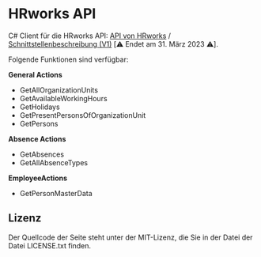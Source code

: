 # HRworks API

C# Client für die HRworks API: [API von HRworks](https://www.hrworks.de/produkt/api/) / [Schnittstellenbeschreibung (V1)](https://developers.hrworks.de/1.0/) [:warning: Endet am 31. März 2023 :warning:].

Folgende Funktionen sind verfügbar:

**General Actions**
- GetAllOrganizationUnits
- GetAvailableWorkingHours
- GetHolidays
- GetPresentPersonsOfOrganizationUnit
- GetPersons

**Absence Actions**
- GetAbsences
- GetAllAbsenceTypes

**EmployeeActions**
- GetPersonMasterData

## Lizenz

Der Quellcode der Seite steht unter der MIT-Lizenz, die Sie in der Datei
der Datei LICENSE.txt finden.
